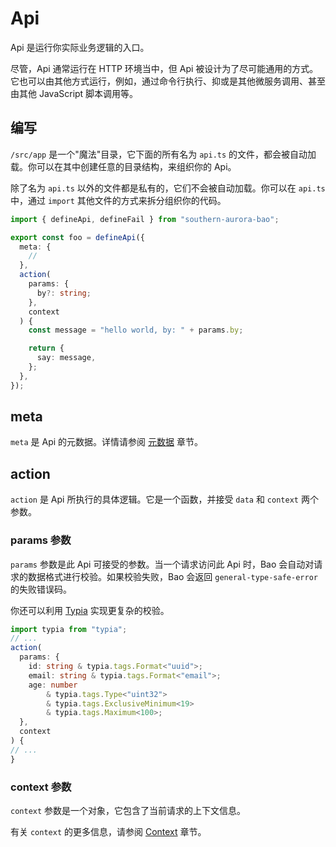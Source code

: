 # Api

Api 是运行你实际业务逻辑的入口。

尽管，Api 通常运行在 HTTP 环境当中，但 Api 被设计为了尽可能通用的方式。它也可以由其他方式运行，例如，通过命令行执行、抑或是其他微服务调用、甚至由其他 JavaScript 脚本调用等。

## 编写

`/src/app` 是一个"魔法"目录，它下面的所有名为 `api.ts` 的文件，都会被自动加载。你可以在其中创建任意的目录结构，来组织你的 Api。

除了名为 `api.ts` 以外的文件都是私有的，它们不会被自动加载。你可以在 `api.ts` 中，通过 `import` 其他文件的方式来拆分组织你的代码。

```ts
import { defineApi, defineFail } from "southern-aurora-bao";

export const foo = defineApi({
  meta: {
    //
  },
  action(
    params: {
      by?: string;
    },
    context
  ) {
    const message = "hello world, by: " + params.by;

    return {
      say: message,
    };
  },
});
```

## meta

`meta` 是 Api 的元数据。详情请参阅 [元数据](/markdown/docs/meta.md) 章节。

## action

`action` 是 Api 所执行的具体逻辑。它是一个函数，并接受 `data` 和 `context` 两个参数。

### params 参数

`params` 参数是此 Api 可接受的参数。当一个请求访问此 Api 时，Bao 会自动对请求的数据格式进行校验。如果校验失败，Bao 会返回 `general-type-safe-error` 的失败错误码。

你还可以利用 [Typia](https://typia.io/markdown/docs/validators/tags/#type-tags) 实现更复杂的校验。

```ts
import typia from "typia";
// ...
action(
  params: {
    id: string & typia.tags.Format<"uuid">;
    email: string & typia.tags.Format<"email">;
    age: number
        & typia.tags.Type<"uint32">
        & typia.tags.ExclusiveMinimum<19>
        & typia.tags.Maximum<100>;
  },
  context
) {
// ...
}
```

### context 参数

`context` 参数是一个对象，它包含了当前请求的上下文信息。

有关 `context` 的更多信息，请参阅 [Context](/markdown/docs/context.md) 章节。
